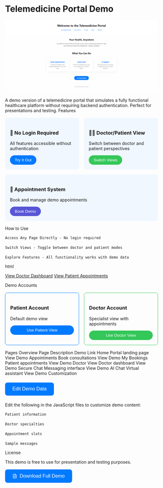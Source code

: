 # Telemedicine Portal Demo

![Screenshot](./screenshots/screenshot_home.png)  

A demo version of a telemedicine portal that simulates a fully functional healthcare platform without requiring backend authentication. Perfect for presentations and testing.
Features
<div style="display: flex; flex-wrap: wrap; gap: 1rem; margin: 1rem 0;"> <div style="background: #f0f7ff; padding: 1rem; border-radius: 8px; flex: 1; min-width: 200px;"> <h3>🎯 No Login Required</h3> <p>All features accessible without authentication</p> <button style="background: #007aff; color: white; border: none; padding: 0.5rem 1rem; border-radius: 20px; cursor: pointer;">Try It Out</button> </div> <div style="background: #f0f7ff; padding: 1rem; border-radius: 8px; flex: 1; min-width: 200px;"> <h3>👨‍⚕️ Doctor/Patient View</h3> <p>Switch between doctor and patient perspectives</p> <button style="background: #34c759; color: white; border: none; padding: 0.5rem 1rem; border-radius: 20px; cursor: pointer;">Switch Views</button> </div> <div style="background: #f0f7ff; padding: 1rem; border-radius: 8px; flex: 1; min-width: 200px;"> <h3>📅 Appointment System</h3> <p>Book and manage demo appointments</p> <button style="background: #5856d6; color: white; border: none; padding: 0.5rem 1rem; border-radius: 20px; cursor: pointer;">Book Demo</button> </div> </div>
How to Use

    Access Any Page Directly - No login required

    Switch Views - Toggle between doctor and patient modes

    Explore Features - All functionality works with demo data

html

<!-- Sample code to access directly -->
<a href="doctor-appointments.html">View Doctor Dashboard</a>
<a href="bookings.html">View Patient Appointments</a>

Demo Accounts
<div style="display: flex; gap: 1rem; margin: 1rem 0;"> <div style="border: 1px solid #007aff; padding: 1rem; border-radius: 8px; flex: 1;"> <h3>Patient Account</h3> <p>Default demo view</p> <button style="background: #007aff; color: white; border: none; padding: 0.5rem 1rem; border-radius: 20px; cursor: pointer; width: 100%;">Use Patient View</button> </div> <div style="border: 1px solid #34c759; padding: 1rem; border-radius: 8px; flex: 1;"> <h3>Doctor Account</h3> <p>Specialist view with appointments</p> <button style="background: #34c759; color: white; border: none; padding: 0.5rem 1rem; border-radius: 20px; cursor: pointer; width: 100%;">Use Doctor View</button> </div> </div>
Pages Overview
Page	Description	Demo Link
Home	Portal landing page	View Demo
Appointments	Book consultations	View Demo
My Bookings	Patient appointments	View Demo
Doctor View	Doctor dashboard	View Demo
Secure Chat	Messaging interface	View Demo
AI Chat	Virtual assistant	View Demo
Customization

<button style="background: #007aff; color: white; border: none; padding: 0.8rem 1.5rem; border-radius: 8px; cursor: pointer; font-size: 1rem; margin: 0.5rem 0;">Edit Demo Data</button>

Edit the following in the JavaScript files to customize demo content:

    Patient information

    Doctor specialties

    Appointment slots

    Sample messages

License

This demo is free to use for presentation and testing purposes.
<button style="background: #007aff; color: white; border: none; padding: 0.8rem 1.5rem; border-radius: 8px; cursor: pointer; font-size: 1rem; margin: 1rem 0; display: flex; align-items: center; gap: 0.5rem;"> <svg width="16" height="16" viewBox="0 0 24 24" fill="none" stroke="currentColor" stroke-width="2"> <path d="M14 2H6a2 2 0 0 0-2 2v16a2 2 0 0 0 2 2h12a2 2 0 0 0 2-2V8z"></path> <polyline points="14 2 14 8 20 8"></polyline> <line x1="16" y1="13" x2="8" y2="13"></line> <line x1="16" y1="17" x2="8" y2="17"></line> <polyline points="10 9 9 9 8 9"></polyline> </svg> Download Full Demo </button>